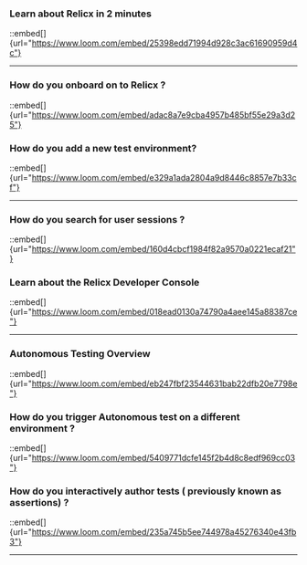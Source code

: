 ### Learn about Relicx in 2 minutes&#x20;

::embed[]{url="https://www.loom.com/embed/25398edd71994d928c3ac61690959d4c"}

***

### How do you onboard on to Relicx ?&#x20;

::embed[]{url="https://www.loom.com/embed/adac8a7e9cba4957b485bf55e29a3d25"}

### How do you add a new test environment?&#x20;

::embed[]{url="https://www.loom.com/embed/e329a1ada2804a9d8446c8857e7b33cf"}

***

### How do you search for user sessions ?

::embed[]{url="https://www.loom.com/embed/160d4cbcf1984f82a9570a0221ecaf21"}

### Learn about the Relicx Developer Console&#x20;

::embed[]{url="https://www.loom.com/embed/018ead0130a74790a4aee145a88387ce"}

***

### Autonomous Testing Overview

::embed[]{url="https://www.loom.com/embed/eb247fbf23544631bab22dfb20e7798e"}

### How do you trigger Autonomous test on a different environment ?

::embed[]{url="https://www.loom.com/embed/5409771dcfe145f2b4d8c8edf969cc03"}

### How do you interactively author tests ( previously known as assertions) ?

::embed[]{url="https://www.loom.com/embed/235a745b5ee744978a45276340e43fb3"}

***

